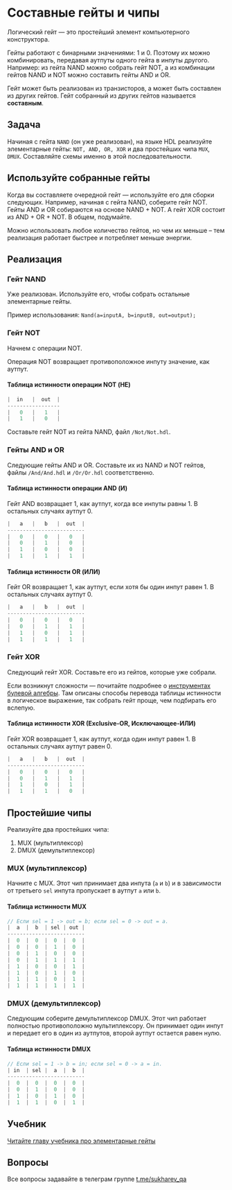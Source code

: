 # Составные гейты и чипы

Логический гейт — это простейший элемент компьютерного конструктора.

Гейты работают с бинарными значениями: 1 и 0. Поэтому их можно комбинировать, передавая аутпуты одного гейта в инпуты другого. Например: из гейта NAND можно собрать гейт NOT, а из комбинации гейтов NAND и NOT можно составить гейты AND и OR.

Гейт может быть реализован из транзисторов, а может быть составлен из других гейтов. Гейт собранный из других гейтов называется **составным**.

## Задача

Начиная с гейта `NAND` (он уже реализован), на языке HDL реализуйте элементарные гейты: `NOT, AND, OR, XOR` и два простейших чипа `MUX`, `DMUX`. Составляйте схемы именно в этой последовательности.

## Используйте собранные гейты

Когда вы составляете очередной гейт — используйте его для сборки следующих. Например, начиная с гейта NAND, соберите гейт NOT. Гейты AND и OR собираются на основе NAND + NOT. А гейт XOR состоит из AND + OR + NOT. В общем, подумайте.

Можно использовать любое количество гейтов, но чем их меньше – тем реализация работает быстрее и потребляет меньше энергии.

## Реализация

### Гейт NAND

Уже реализован. Используйте его, чтобы собрать остальные элементарные гейты.

Пример использования: `Nand(a=inputA, b=inputB, out=output);`

### Гейт NOT

Начнем с операции NOT.

Операция NOT возвращает противоположное инпуту значение, как аутпут.

#### Таблица истинности операции NOT (НЕ)

```c
|  in   |  out  |
-----------------
|   0   |   1   |
|   1   |   0   |
```

Составьте гейт NOT из гейта NAND, файл `/Not/Not.hdl`.

### Гейты AND и OR

Следующие гейты AND и OR. Составьте их из NAND и NOT гейтов, файлы `/And/And.hdl` и `/Or/Or.hdl` соответственно.

#### Таблица истинности операции AND (И)

Гейт AND возвращает 1, как аутпут, когда все инпуты равны 1. В остальных случаях аутпут 0.

```c
|   a   |   b   |  out  |
-------------------------
|   0   |   0   |   0   |
|   0   |   1   |   0   |
|   1   |   0   |   0   |
|   1   |   1   |   1   |
```

#### Таблица истинности OR (ИЛИ)

Гейт OR возвращает 1, как аутпут, если хотя бы один инпут равен 1. В остальных случаях аутпут 0.

```c
|   a   |   b   |  out  |
-------------------------
|   0   |   0   |   0   |
|   0   |   1   |   1   |
|   1   |   0   |   1   |
|   1   |   1   |   1   |
```

### Гейт XOR

Следующий гейт XOR. Составьте его из гейтов, которые уже собрали.

Если возникнут сложности — почитайте подробнее о [инструментах булевой алгебры](https://www.notion.so/sukharev/f2460f106c314219b7d6ba25cb2054fc#2556c6a02b264ff9844bcc314e5c705b). Там описаны способы перевода таблицы истинности в логическое выражение, так собрать гейт проще, чем подбирать его вслепую.

#### Таблица истинности XOR (Exclusive-OR, Исключающее-ИЛИ)

Гейт XOR возвращает 1, как аутпут, когда один инпут равен 1. В остальных случаях аутпут равен 0.

```c
|   a   |   b   |  out  |
-------------------------
|   0   |   0   |   0   |
|   0   |   1   |   1   |
|   1   |   0   |   1   |
|   1   |   1   |   0   |
```

## Простейшие чипы

Реализуйте два простейших чипа:

1. MUX (мультиплексор)
2. DMUX (демультиплексор)

### MUX (мультиплексор)

Начните с MUX. Этот чип принимает два инпута (`a` и `b`) и в зависимости от третьего `sel` инпута пропускает в аутпут `a` или `b`.

#### Таблица истинности MUX

```c
// Если sel = 1 -> out = b; если sel = 0 -> out = a.
|  a  |  b  | sel | out |
-------------------------
|  0  |  0  |  0  |  0  |
|  0  |  0  |  1  |  0  |
|  0  |  1  |  0  |  0  |
|  0  |  1  |  1  |  1  |
|  1  |  0  |  0  |  1  |
|  1  |  0  |  1  |  0  |
|  1  |  1  |  0  |  1  |
|  1  |  1  |  1  |  1  |
```

### DMUX (демультиплексор)

Следующим соберите демультиплексор DMUX. Этот чип работает полностью противоположно мультиплексору. Он принимает один инпут и передает его в один из аутпутов, второй аутпут остается равен нулю.

#### Таблица истинности DMUX

```c
// Если sel = 1 -> b = in; если sel = 0 -> a = in.
| in  | sel |  a  |  b  |
-------------------------
|  0  |  0  |  0  |  0  |
|  0  |  1  |  0  |  0  |
|  1  |  0  |  1  |  0  |
|  1  |  1  |  0  |  1  |
```

## Учебник

[Читайте главу учебника про элементарные гейты](https://www.notion.so/sukharev/3682482b911b46739af2a642f32523dc)

## Вопросы

Все вопросы задавайте в телеграм группе [t.me/sukharev_qa](https://www.t.me/sukharev_qa)
